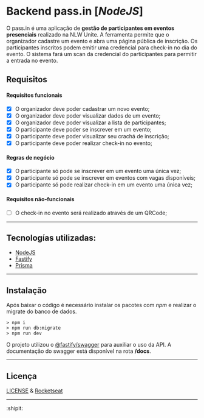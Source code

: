 # Backend pass.in [*NodeJS*]

O pass.in é uma aplicação de **gestão de participantes em eventos presenciais** realizado na NLW Unite. A ferramenta permite que o organizador cadastre um evento e abra uma página pública de inscrição. Os participantes inscritos podem emitir uma credencial para check-in no dia do evento. O sistema fará um scan da credencial do participantes para permitir a entrada no evento.

## Requisitos

#### Requisitos funcionais

- [x] O organizador deve poder cadastrar um novo evento;
- [x] O organizador deve poder visualizar dados de um evento;
- [x] O organizador deve poder visualizar a lista de participantes;
- [x] O participante deve poder se inscrever em um evento;
- [x] O participante deve poder visualizar seu crachá de inscrição;
- [x] O participante deve poder realizar check-in no evento;

#### Regras de negócio

- [x] O participante só pode se inscrever em um evento uma única vez;
- [x] O participante só pode se inscrever em eventos com vagas disponíveis;
- [x] O participante só pode realizar check-in em um evento uma única vez;

#### Requisitos não-funcionais

- [ ] O check-in no evento será realizado através de um QRCode;

---
## Tecnologías utilizadas:

- [NodeJS](https://nodejs.org/en)
- [Fastify](https://fastify.dev/docs/latest/)
- [Prisma](https://www.prisma.io/)

---
## Instalação
Após baixar o código é necessário instalar os pacotes com *npm* e realizar o migrate do banco de dados.
```
> npm i
> npm run db:migrate
> npm run dev
```
O projeto utilizou o [@fastify/swagger](https://github.com/fastify/fastify-swagger) para auxiliar o uso da API. A documentação do swagger está disponível na rota **/docs**.

---
## Licença

[LICENSE](LICENSE) & [Rocketseat](https://rocketseat.com.br/)

---
:shipit:
